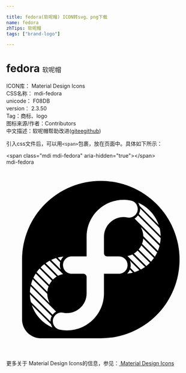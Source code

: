 ```yaml
---

title: fedora(软呢帽) ICON转svg、png下载
name: fedora
zhTips: 软呢帽
tags: ["brand-logo"]

---
```


# fedora  <small style="font-size: 60%;font-weight: 100">软呢帽</small>


<div class="detail-page">
<p>
<span>
ICON库：
<span class="badge-secondary badge">Material Design Icons</span> 
</span>
<br/>
<span>
CSS名称：
<span class="badge-secondary badge">mdi-fedora</span> 
</span>
<br/>
<span>
unicode：
<span class="badge-secondary badge">F08DB</span> 
<copy-btn content='F08DB' btn-title=""></copy-btn>
<copy-btn :content='String.fromCodePoint(parseInt("F08DB", 16))' btn-title="复制U"></copy-btn>
</span>
<br/>
<span>
version：
<span class="badge-secondary badge">2.3.50</span> 
</span><br/><span>Tag：<span class="badge-light badge"><router-link to="/tags/brand-logo.html">商标、logo</router-link></span></span>
<br/>
<span>图标来源/作者：<span class="badge-light badge">Contributors</span></span> 
<br/>
<span class="zh-detail">中文描述：<span class="badge-primary badge">软呢帽</span><span class="help-link"><span>帮助改进</span>(<a href="https://gitee.com/liuwave/icon-helper/edit/master/json/material/fedora.json" target="_blank" rel="noopener noreferrer">gitee</a><a href="https://github.com/liuwave/icon-helper/edit/master/json/material/fedora.json" target="_blank" rel="noopener noreferrer">github</a></span>)</span><br/>
</p>
</div>
<div class="alert alert-dark">
  <i class="mdi mdi-fedora mdi-48px"></i>
  <i class="mdi mdi-fedora mdi-36px"></i>
  <i class="mdi mdi-fedora mdi-24px"></i>
  <i class="mdi mdi-fedora mdi-18px"></i>
</div>
<div>
  <p>引入css文件后，可以用<code>&lt;span&gt;</code>包裹，放在页面中。具体如下所示：    
  </p>
  <div class="alert alert-primary" style="font-size: 14px">
    &lt;span class="mdi mdi-fedora" aria-hidden="true"&gt;&lt;/span&gt;
    <copy-btn content='<span class="mdi mdi-fedora" aria-hidden="true"></span>'></copy-btn>
  </div>
  <div class="alert alert-secondary">
    <i class="mdi mdi-fedora"
    style="font-size: 24px"
    aria-hidden="true"></i> mdi-fedora
    <copy-btn content="mdi-fedora" btn-title="复制图标名称"></copy-btn>
  </div>
</div>
<div id="svg" class="svg-wrap">
<svg xmlns="http://www.w3.org/2000/svg" viewBox="0 0 24 24"><path d="M4.4,22C3.07,22 2,20.93 2,19.6V12A10,10 0 0,1 12,2A10,10 0 0,1 22,12A10,10 0 0,1 12,22H4.4M14.9,4.4C12.3,4.4 10.2,6.5 10.2,9.1V11.6H8.3C7.69,11.6 7.2,12.09 7.2,12.7C7.2,13.31 7.69,13.8 8.3,13.8H9.8C10,13.8 10.2,14 10.2,14.2V16.3C10.2,17.68 9.08,18.8 7.7,18.8C7.55,18.8 7.41,18.79 7.27,18.76C7.19,18.74 7.1,18.73 7,18.73C6.41,18.73 5.91,19.23 5.91,19.83C5.91,20.37 6.3,20.81 6.8,20.91V20.91C7.09,20.97 7.39,21 7.7,21C10.3,21 12.4,18.9 12.4,16.3V13.8H14.3C14.91,13.8 15.4,13.31 15.4,12.7A1.1,1.1 0 0,0 14.3,11.6H12.8A0.4,0.4 0 0,1 12.4,11.2V9.1A2.5,2.5 0 0,1 14.9,6.6C15.05,6.6 15.2,6.61 15.34,6.64C15.42,6.66 15.5,6.67 15.59,6.67C16.19,6.67 16.69,6.17 16.69,5.57C16.69,5.03 16.3,4.58 15.8,4.5V4.5C15.5,4.43 15.21,4.4 14.9,4.4M6.8,12.7C6.8,12.58 6.81,12.46 6.84,12.34L6.31,11.81C6.1,11.87 5.89,11.95 5.7,12.05L6.91,13.26C6.84,13.08 6.8,12.9 6.8,12.7M6.54,18.5H6.47L6.5,18.5H6.54M5.61,19.83C5.61,19.6 5.67,19.38 5.77,19.19L3,16.42C3,16.76 3.05,17.08 3.13,17.4L5.61,19.88V19.83M5.86,20.63C5.77,20.5 5.71,20.37 5.67,20.22L3.24,17.79C3.67,19.07 4.63,20.1 5.86,20.63M15.8,12.7C15.8,12.82 15.79,12.94 15.76,13.06L16.29,13.59C16.5,13.53 16.71,13.45 16.9,13.35L15.69,12.14C15.76,12.32 15.8,12.5 15.8,12.7M16.06,6.88L16.13,6.92L16.08,6.88H16.06M17,5.57C17,5.8 16.93,6 16.83,6.21L19.6,9C19.59,8.64 19.55,8.32 19.47,8L17,5.5V5.57M16.74,4.77C16.83,4.9 16.89,5.03 16.93,5.18L19.36,7.61C18.93,6.33 17.97,5.3 16.74,4.77M16.07,13.65L15.69,13.27C15.61,13.46 15.5,13.63 15.35,13.78V13.78C15.6,13.76 15.84,13.71 16.07,13.65M18.23,12.42L16.67,10.86C16.53,11 16.37,11.13 16.2,11.24L17.78,12.82C17.94,12.69 18.09,12.56 18.23,12.42M17.62,12.94L16,11.34C15.82,11.44 15.61,11.5 15.39,11.55L17.09,13.26C17.27,13.16 17.45,13.05 17.62,12.94M18.75,11.8L17.15,10.2C17.05,10.39 16.94,10.56 16.81,10.71L18.37,12.27C18.5,12.12 18.63,11.97 18.75,11.8M19.16,11.09L17.39,9.32C17.37,9.56 17.32,9.79 17.23,10L18.86,11.63C18.97,11.46 19.07,11.28 19.16,11.09M19.6,9.26L16.72,6.38C16.6,6.55 16.45,6.69 16.28,6.79L19.5,10C19.56,9.77 19.59,9.5 19.6,9.26M19.46,10.25L17.08,7.87C17.27,8.22 17.39,8.62 17.4,9.04L19.25,10.89C19.33,10.68 19.4,10.47 19.46,10.25M4.82,12.58C4.66,12.71 4.5,12.84 4.37,13L5.93,14.54C6.07,14.4 6.23,14.27 6.4,14.16L4.82,12.58M5.5,12.14C5.33,12.24 5.15,12.35 5,12.46L6.58,14.06C6.78,13.96 7,13.89 7.21,13.85L5.5,12.14M7.25,11.62C7,11.64 6.76,11.69 6.53,11.75L6.91,12.13C7,11.94 7.11,11.77 7.25,11.62V11.62M3.09,15.38C3.04,15.63 3,15.88 3,16.14L5.88,19C6,18.85 6.15,18.71 6.32,18.61L3.09,15.38M3.74,13.77C3.63,13.94 3.53,14.12 3.44,14.31L5.21,16.08C5.23,15.84 5.28,15.61 5.37,15.4L3.74,13.77M3.35,14.5C3.27,14.72 3.2,14.93 3.14,15.15L5.5,17.53C5.33,17.18 5.21,16.78 5.2,16.36L3.35,14.5M4.23,13.13C4.1,13.28 3.97,13.43 3.85,13.6L5.45,15.2C5.55,15 5.66,14.84 5.79,14.69L4.23,13.13Z" /></svg>
</div>
<detail full-name='mdi-fedora'></detail>
    
<div><p>更多关于 Material Design Icons的信息，参见：<a target="_blank" href="https://iconhelper.cn/material.html"> Material Design Icons</a>
</p></div>
